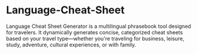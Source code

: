 # Language-Cheat-Sheet
Language Cheat Sheet Generator is a multilingual phrasebook tool designed for travelers. It dynamically generates concise, categorized cheat sheets based on your travel type—whether you're traveling for business, leisure, study, adventure, cultural experiences, or with family.
